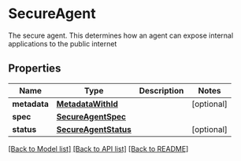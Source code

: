 # SecureAgent

The secure agent. This determines how an agent can expose internal applications to the public internet
## Properties
Name | Type | Description | Notes
------------ | ------------- | ------------- | -------------
**metadata** | [**MetadataWithId**](MetadataWithId.md) |  | [optional] 
**spec** | [**SecureAgentSpec**](SecureAgentSpec.md) |  | 
**status** | [**SecureAgentStatus**](SecureAgentStatus.md) |  | [optional] 

[[Back to Model list]](../README.md#documentation-for-models) [[Back to API list]](../README.md#documentation-for-api-endpoints) [[Back to README]](../README.md)


